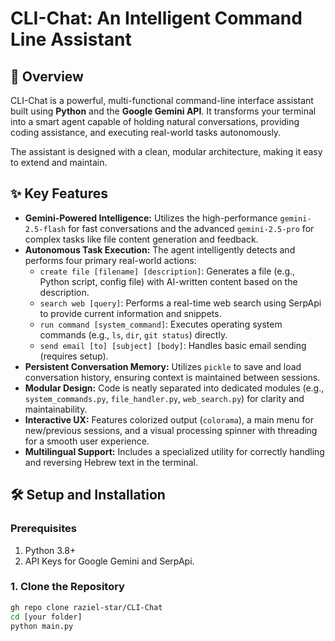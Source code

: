 # CLI-Chat: An Intelligent Command Line Assistant

## 🚀 Overview

CLI-Chat is a powerful, multi-functional command-line interface assistant built using **Python** and the **Google Gemini API**. It transforms your terminal into a smart agent capable of holding natural conversations, providing coding assistance, and executing real-world tasks autonomously.

The assistant is designed with a clean, modular architecture, making it easy to extend and maintain.

## ✨ Key Features

* **Gemini-Powered Intelligence:** Utilizes the high-performance `gemini-2.5-flash` for fast conversations and the advanced `gemini-2.5-pro` for complex tasks like file content generation and feedback.
* **Autonomous Task Execution:** The agent intelligently detects and performs four primary real-world actions:
    * `create file [filename] [description]`: Generates a file (e.g., Python script, config file) with AI-written content based on the description.
    * `search web [query]`: Performs a real-time web search using SerpApi to provide current information and snippets.
    * `run command [system_command]`: Executes operating system commands (e.g., `ls`, `dir`, `git status`) directly.
    * `send email [to] [subject] [body]`: Handles basic email sending (requires setup).
* **Persistent Conversation Memory:** Utilizes `pickle` to save and load conversation history, ensuring context is maintained between sessions.
* **Modular Design:** Code is neatly separated into dedicated modules (e.g., `system_commands.py`, `file_handler.py`, `web_search.py`) for clarity and maintainability.
* **Interactive UX:** Features colorized output (`colorama`), a main menu for new/previous sessions, and a visual processing spinner with threading for a smooth user experience.
* **Multilingual Support:** Includes a specialized utility for correctly handling and reversing Hebrew text in the terminal.

## 🛠️ Setup and Installation

### Prerequisites

1.  Python 3.8+
2.  API Keys for Google Gemini and SerpApi.

### 1. Clone the Repository

```bash
gh repo clone raziel-star/CLI-Chat
cd [your folder]
python main.py
```

